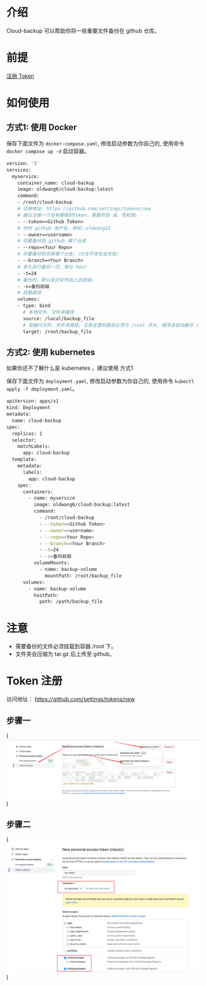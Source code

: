 # 介绍

Cloud-backup 可以帮助你将一些重要文件备份在 github 仓库。

# 前提

[注册 Token](#token)

# 如何使用

## 方式1: 使用 Docker

保存下面文件为 `docker-compose.yaml`, 修改启动参数为你自己的, 使用命令 `docker compose up -d` 启动容器。

```dockerfile
version: '3'
services:
  myservice:
    container_name: cloud-backup
    image: oldwang6/cloud-backup:latest
    command:
    - /root/cloud-backup
    # 注册地址: https://github.com/settings/tokens/new
    # 建议注册一个没有期限的Token，需要开启 读、写权限。
    - --token=<Github Token>
    # 你的 github 用户名，例如：oldwang12
    - --owner=<username>
    # 你要备份到 github 哪个仓库
    - --repo=<Your Repo>
    # 你要备份到仓库哪个分支。（分支不存在会失败）
    - --branch=<Your Branch>
    # 多久执行备份一次，单位 hour
    - -t=24 
    # 备份时，默认会对文件加上此前缀。
    - -s=备份前缀
    # 挂载路径
    volumes:
    - type: bind
      # 本地文件、文件夹路径
      source: /local/backup_file
      # 容器内文件、文件夹路径。注意这里的路径必须为 /root 开头，程序会自动备份 /root 下的所有文件。
      target: /root/backup_file
```

## 方式2: 使用 kubernetes

如果你还不了解什么是 kubernetes ，建议使用 方式1

保存下面文件为 `deployment.yaml`, 修改启动参数为你自己的, 使用命令 `kubectl apply -f deployment.yaml`。

```sh
apiVersion: apps/v1
kind: Deployment
metadata:
  name: cloud-backup
spec:
  replicas: 1
  selector:
    matchLabels:
      app: cloud-backup
  template:
    metadata:
      labels:
        app: cloud-backup
    spec:
      containers:
        - name: myservice
          image: oldwang6/cloud-backup:latest
          command:
            - /root/cloud-backup
            - --token=<Github Token>
            - --owner=<username>
            - --repo=<Your Repo>
            - --branch=<Your Branch>
            - -t=24
            - -s=备份前缀
          volumeMounts:
            - name: backup-volume
              mountPath: /root/backup_file
      volumes:
        - name: backup-volume
          hostPath:
            path: /path/backup_file
```

# 注意

* 需要备份的文件必须挂载到容器 /root 下。
* 文件夹会压缩为 tar.gz 后上传至 github。
  
<p id="token"></p>

# Token 注册

访问地址： https://github.com/settings/tokens/new

## 步骤一
(![token 注册](images/token-1.png))

## 步骤二
(![token 注册](images/token-2.png))